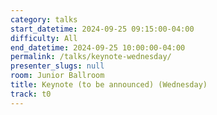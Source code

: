 ```yaml
---
category: talks
start_datetime: 2024-09-25 09:15:00-04:00
difficulty: All
end_datetime: 2024-09-25 10:00:00-04:00
permalink: /talks/keynote-wednesday/
presenter_slugs: null
room: Junior Ballroom
title: Keynote (to be announced) (Wednesday)
track: t0
---
```

